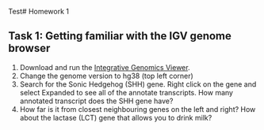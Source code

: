 Test# Homework 1

## Task 1: Getting familiar with the IGV genome browser

 1. Download and run the [Integrative Genomics Viewer](http://software.broadinstitute.org/software/igv/).
 2. Change the genome version to hg38 (top left corner)
 3. Search for the Sonic Hedgehog (SHH) gene. Right click on the gene and select Expanded to see all of the annotate transcripts. How many annotated transcript does the SHH gene have?
 4. How far is it from closest neighbouring genes on the left and right?
How about the lactase (LCT) gene that allows you to drink milk?

<!--stackedit_data:
eyJoaXN0b3J5IjpbMzY1OTgxMjcwXX0=
-->